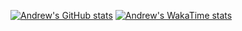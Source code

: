 [![Andrew's GitHub stats](https://github-readme-stats.vercel.app/api?username=aoliveira-eng&show_icons=true&theme=gruvbox_light)](https://github.com/anuraghazra/github-readme-stats)
[![Andrew's WakaTime stats](https://github-readme-stats.vercel.app/api/wakatime?username=aoliveira_eng)](https://github.com/anuraghazra/github-readme-stats)
